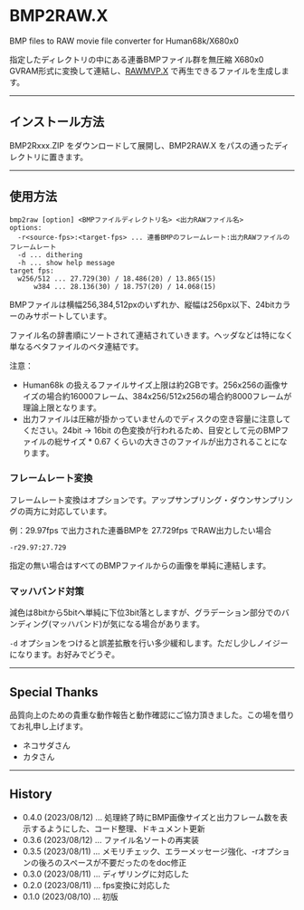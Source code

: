 # BMP2RAW.X

BMP files to RAW movie file converter for Human68k/X680x0

指定したディレクトリの中にある連番BMPファイル群を無圧縮 X680x0 GVRAM形式に変換して連結し、[RAWMVP.X](https://github.com/tantanGH/rawmvp/) で再生できるファイルを生成します。

---

## インストール方法

BMP2Rxxx.ZIP をダウンロードして展開し、BMP2RAW.X をパスの通ったディレクトリに置きます。

---

## 使用方法

    bmp2raw [option] <BMPファイルディレクトリ名> <出力RAWファイル名>
    options:
      -r<source-fps>:<target-fps> ... 連番BMPのフレームレート:出力RAWファイルのフレームレート
      -d ... dithering
      -h ... show help message
    target fps:
      w256/512 ... 27.729(30) / 18.486(20) / 13.865(15)
          w384 ... 28.136(30) / 18.757(20) / 14.068(15)

BMPファイルは横幅256,384,512pxのいずれか、縦幅は256px以下、24bitカラーのみサポートしています。

ファイル名の辞書順にソートされて連結されていきます。ヘッダなどは特になく単なるベタファイルのベタ連結です。

注意：

* Human68k の扱えるファイルサイズ上限は約2GBです。256x256の画像サイズの場合約16000フレーム、384x256/512x256の場合約8000フレームが理論上限となります。
* 出力ファイルは圧縮が掛かっていませんのでディスクの空き容量に注意してください。24bit -> 16bit の色変換が行われるため、目安として元のBMPファイルの総サイズ * 0.67 くらいの大きさのファイルが出力されることになります。

### フレームレート変換

フレームレート変換はオプションです。アップサンプリング・ダウンサンプリングの両方に対応しています。

例：29.97fps で出力された連番BMPを 27.729fps でRAW出力したい場合

    -r29.97:27.729

指定の無い場合はすべてのBMPファイルからの画像を単純に連結します。

### マッハバンド対策

減色は8bitから5bitへ単純に下位3bit落としますが、グラデーション部分でのバンディング(マッハバンド)が気になる場合があります。

`-d` オプションをつけると誤差拡散を行い多少緩和します。ただし少しノイジーになります。お好みでどうぞ。

---

## Special Thanks

品質向上のための貴重な動作報告と動作確認にご協力頂きました。この場を借りてお礼申し上げます。

- ネコサダさん
- カタさん

---

## History

* 0.4.0 (2023/08/12) ... 処理終了時にBMP画像サイズと出力フレーム数を表示するようにした、コード整理、ドキュメント更新
* 0.3.6 (2023/08/12) ... ファイル名ソートの再実装
* 0.3.5 (2023/08/11) ... メモリチェック、エラーメッセージ強化、-rオプションの後ろのスペースが不要だったのをdoc修正
* 0.3.0 (2023/08/11) ... ディザリングに対応した
* 0.2.0 (2023/08/11) ... fps変換に対応した
* 0.1.0 (2023/08/10) ... 初版

